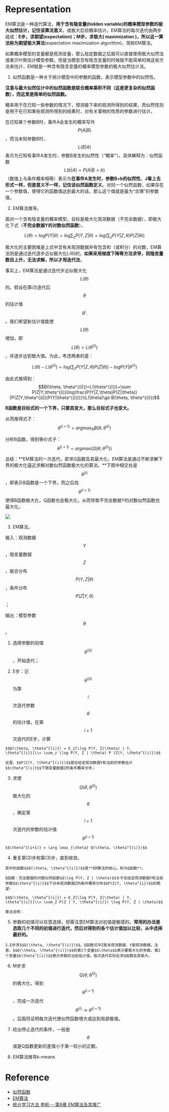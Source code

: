 # Representation

EM算法是一种迭代算法，**用于含有隐变量\(hidden variable\)的概率模型参数的极大似然估计，记住该算法意义**，或极大后验概率估计。EM算法的每次迭代由两步组成：**E步，求期望\(expectation\)；M步，求极大\( maximization \)，所以这一算法称为期望极大算法**\(expectation maximization algorithm\)，简称EM算法。

如果概率模型的变量都是观测变量，那么给定数据之后就可以直接使用极大似然法或者贝叶斯估计模型参数。但是当模型含有隐含变量的时候就不能简单的用这些方法来估计，EM就是一种含有隐含变量的概率模型参数的极大似然估计法。

1. 似然函数是一种关于统计模型中的参数的函数，表示模型参数中的似然性。

  **注意与最大似然估计中的似然函数是联合概率乘积不同（这是更复杂的似然函数），而这里是简单的似然函数。**

  概率用于在已知一些参数的情况下，预测接下来的观测所得到的结果，而似然性则是用于在已知某些观测所得到的结果时，对有关事物的性质的参数进行估计。

  在已知某个参数B时，事件A会发生的概率写作$$P(A|B)$$，而当未知参数B时，$$L(B|A)$$表示为已知有事件A发生时，参数B发生的似然性（“概率”）。具体解释为：似然函数$$L(b|A)=P(A|B=b)$$（数值上与条件概率相等）表示为**在事件A发生时，参数B=b的似然性**。**J看上去形式一样，但是意义不一样，记住该似然函数定义**。对同一个似然函数，如果存在一个参数值，使得它的函数值达到最大的话，那么这个值就是最为“合理”的参数值。

2. EM算法推导。

  面对一个含有隐变量的概率模型，目标是极大化观测数据（不完全数据），即极大化下式（**不完全数据Y的对数似然函数**）。

  $$L(θ)=logP(Y|θ)=log\sum_{z}P(Y,Z|θ)=log(\sum_{z}P(Y|Z,\theta)P(Z|\theta))$$

  极大化的主要困难是上式中含有未观测数据并有包含和（或积分）的对数，EM算法则是通过迭代逐步近似极大化L(θ)的，**如果采用梯度下降等方法求导，则隐变量数目上升，无法求解，所以才用迭代法**。

  事实上，EM算法是通过迭代步近似极大化$$L(\theta)$$的。假设在第i次迭代后$$\theta$$的估计值$$\theta^i.$$。我们希望新估计值能使$$L(\theta)$$增加，即$$L(\theta)>L(\theta^{(i)})$$，并逐步达到极大值。为此，考虑两者的差：

  $$L(\theta)-L(\theta^{(i)})=log(\sum_zP(Y|Z,\theta)P(Z|\theta))-logP(Y|\theta^{(i)})$$

  由此式推得到：$$B(\theta, \theta^{(i)})=L(\theta^{(i)})+\sum P(Z|Y,\theta^{(i)})log\frac{P(Y|Z,\theta)P(Z|\theta)}{P(Z|Y,\theta^{(i)})P(Y|\theta^{(i)})}\\L(\theta)\ge B(\theta, \theta^{(i)})$$

  **B函数是目标式的一个下界，只要其变大，那么目标式子也变大。**

  从而推得式子：$$\theta^{(i+1)}=argmax_{\theta} B(\theta, \theta^{(i)})$$

  分析B函数，得到等价式子：$$\theta^{(i+1)}=argmax(Q(\theta, \theta^{(i)}))$$

  总结：**EM算法的一次迭代，即求Q函数及其最大化，EM算法是通过不断求解下界的极大化逼近求解对数似然函数极大化的算法。**下图中相交处是$$\theta^{(i)}$$，即表示B函数是一个下界。而之后找$$\theta^{(i+1)}$$使得B函数极大化，Q函数也会极大化，从而导致不完全数据Y的对数似然函数也最大化。

  ![](/assets/EM.png)

3. EM算法。

  输入：观测数据$$Y$$，隐变量数据$$Z$$，联合分布$$P(Y,Z|\theta)$$，条件分布$$P(Z|Y,\theta)$$；

  输出：模型参数$$\theta$$。

  1. 选择参数的初值$$\theta^{(0)}$$，开始迭代；

  2. E步：记$$\theta^{(0)}$$为第$$i$$次迭代参数$$\theta$$的估计值，在第$$i+1$$次迭代的E步，计算

    $$Q(\theta, \theta^{(i)}) = E_z[\log P(Y, Z|\theta) | Y, \theta^{(i)}]\\= \sum_z \log P(Y, Z | \theta) P (Z|Y, \theta^{(i)})$$

    这里，$$P(Z|Y, \theta^{(i)})$$是在给定观测数据Y和当前的参数估计$$\theta^{(i)}$$下隐变量数据Z的条件概率分布；

  3. 求使$$Q(\theta, \theta^{(i)})$$极大化的$$\theta$$，确定第$$i+1$$次迭代的参数的估计值$$\theta^{(i+1)}$$

    $$\theta^{(i+1)} = \arg \max_{\theta} Q(\theta, \theta^{(i)})$$

  4. 重复第\(2\)步和第\(3\)步，直到收敛。

    其中的函数$$Q(\theta, \theta^{(i)})$$是**EM算法的核心。称为Q函数**。

    Q函数：完全数据的对数似然函数$$\log P(Y, Z | \theta)$$关于在给定观测数据Y和当前参数$$\theta^{(i)}$$下对未观测数据Z的条件概率分布$$P(Z|Y, \theta^{i})$$的期望:

    $$Q(\theta, \theta^{(i)}) = E_Z[\log P(Y, Z|\theta) | Y, \theta^{(i)}]\\= \sum_Z P(Z | Y, \theta^{(i)}) \log P(Y, Z | \theta)$$

    算法说明：

  5. 参数的初值可以任意选择。但需注意EM算法对初值是敏感的。**常用的办法是选取几个不同的初值进行迭代，然后对得到的各个估计值加以比较，从中选择最好的。**

    2.E步求$$Q(\theta, \theta^{(i)})$$。Q函数式中Z是未观测数据，Y是观测数据。注意，$$Q(\theta, \theta^{(i)})$$的第1个变量$$\theta$$表示要极大化的参数，第2个变量$$\theta^{(i)}$$表示参数的当前估计值。每次迭代实际在求Q函数及其极大。

  6. M步求$$Q(\theta, \theta^{(i)})$$的极大化，得到$$\theta^{(i+1)}$$，完成一次迭代$$\theta^{(i)}\rightarrow\theta^{(i+1)}$$。后面将证明每次迭代使似然函数增大或达到局部极值。

  7. 给出停止迭代的条件，一般是$$\theta$$或是Q函数更新的差值小于某一较小的正数。


4. EM算法推导k-means


# Reference

* [似然函数](https://zh.wikipedia.org/zh-hans/%E4%BC%BC%E7%84%B6%E5%87%BD%E6%95%B0)
* [EM算法](http://m.it610.com/article/3660270.htm)
* [统计学习方法 李航---第9章 EM算法及其推广](http://blog.csdn.net/demon7639/article/details/51011424)

